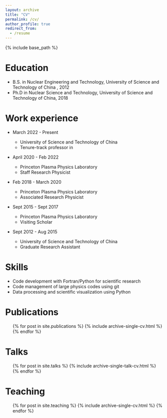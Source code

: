 ```yaml
---
layout: archive
title: "CV"
permalink: /cv/
author_profile: true
redirect_from:
  - /resume
---
```


{% include base_path %}

Education
======
* B.S. in Nuclear Engineering and Technology, University of Science and Technology of China , 2012
* Ph.D in Nuclear Science and Technology, University of Science and Technology of China, 2018

Work experience
======
* March 2022 - Present
  * University of Science and Technology of China
  * Tenure-track professor in 

* April 2020 - Feb 2022
  * Princeton Plasma Physics Laboratory
  * Staff Research Physicist

* Feb 2018 - March 2020
  * Princeton Plasma Physics Laboratory
  * Associated Research Physicist

* Sept 2015 - Sept 2017
  * Princeton Plasma Physics Laboratory
  * Visiting Scholar

* Sept 2012 - Aug 2015
  * University of Science and Technology of China
  * Graduate Research Assistant
    
Skills
======
* Code development with Fortran/Python for scientific research
* Code management of large physics codes using git
* Data processing and scientific visualization using Python
 

Publications
======
  <ul>{% for post in site.publications %}
    {% include archive-single-cv.html %}
  {% endfor %}</ul>
  
Talks
======
  <ul>{% for post in site.talks %}
    {% include archive-single-talk-cv.html %}
  {% endfor %}</ul>
  
Teaching
======
  <ul>{% for post in site.teaching %}
    {% include archive-single-cv.html %}
  {% endfor %}</ul>
  
